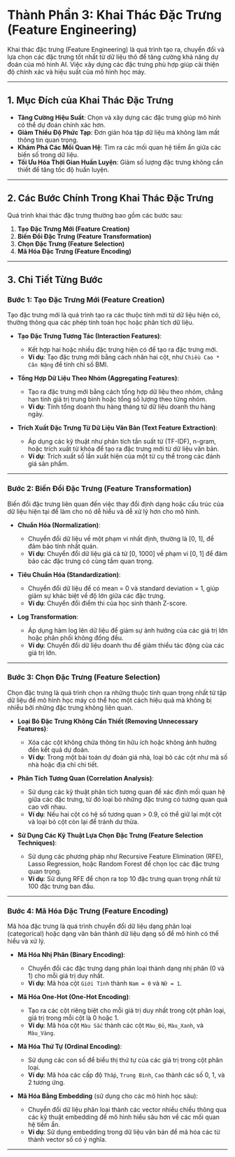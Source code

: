 # Thành Phần 3: Khai Thác Đặc Trưng (Feature Engineering)

Khai thác đặc trưng (Feature Engineering) là quá trình tạo ra, chuyển đổi và lựa chọn các đặc trưng tốt nhất từ dữ liệu thô để tăng cường khả năng dự đoán của mô hình AI. Việc xây dựng các đặc trưng phù hợp giúp cải thiện độ chính xác và hiệu suất của mô hình học máy.

---

## 1. Mục Đích của Khai Thác Đặc Trưng

- **Tăng Cường Hiệu Suất**: Chọn và xây dựng các đặc trưng giúp mô hình có thể dự đoán chính xác hơn.
- **Giảm Thiểu Độ Phức Tạp**: Đơn giản hóa tập dữ liệu mà không làm mất thông tin quan trọng.
- **Khám Phá Các Mối Quan Hệ**: Tìm ra các mối quan hệ tiềm ẩn giữa các biến số trong dữ liệu.
- **Tối Ưu Hóa Thời Gian Huấn Luyện**: Giảm số lượng đặc trưng không cần thiết để tăng tốc độ huấn luyện.

---

## 2. Các Bước Chính Trong Khai Thác Đặc Trưng

Quá trình khai thác đặc trưng thường bao gồm các bước sau:

1. **Tạo Đặc Trưng Mới (Feature Creation)**
2. **Biến Đổi Đặc Trưng (Feature Transformation)**
3. **Chọn Đặc Trưng (Feature Selection)**
4. **Mã Hóa Đặc Trưng (Feature Encoding)**

---

## 3. Chi Tiết Từng Bước

### Bước 1: Tạo Đặc Trưng Mới (Feature Creation)

Tạo đặc trưng mới là quá trình tạo ra các thuộc tính mới từ dữ liệu hiện có, thường thông qua các phép tính toán học hoặc phân tích dữ liệu.

- **Tạo Đặc Trưng Tương Tác (Interaction Features)**:
  - Kết hợp hai hoặc nhiều đặc trưng hiện có để tạo ra đặc trưng mới.
  - **Ví dụ**: Tạo đặc trưng mới bằng cách nhân hai cột, như `Chiều Cao * Cân Nặng` để tính chỉ số BMI.

- **Tổng Hợp Dữ Liệu Theo Nhóm (Aggregating Features)**:
  - Tạo ra đặc trưng mới bằng cách tổng hợp dữ liệu theo nhóm, chẳng hạn tính giá trị trung bình hoặc tổng số lượng theo từng nhóm.
  - **Ví dụ**: Tính tổng doanh thu hàng tháng từ dữ liệu doanh thu hàng ngày.

- **Trích Xuất Đặc Trưng Từ Dữ Liệu Văn Bản (Text Feature Extraction)**:
  - Áp dụng các kỹ thuật như phân tích tần suất từ (TF-IDF), n-gram, hoặc trích xuất từ khóa để tạo ra đặc trưng mới từ dữ liệu văn bản.
  - **Ví dụ**: Trích xuất số lần xuất hiện của một từ cụ thể trong các đánh giá sản phẩm.

---

### Bước 2: Biến Đổi Đặc Trưng (Feature Transformation)

Biến đổi đặc trưng liên quan đến việc thay đổi định dạng hoặc cấu trúc của dữ liệu hiện tại để làm cho nó dễ hiểu và dễ xử lý hơn cho mô hình.

- **Chuẩn Hóa (Normalization)**:
  - Chuyển đổi dữ liệu về một phạm vi nhất định, thường là [0, 1], để đảm bảo tính nhất quán.
  - **Ví dụ**: Chuyển đổi dữ liệu giá cả từ [0, 1000] về phạm vi [0, 1] để đảm bảo các đặc trưng có cùng tầm quan trọng.

- **Tiêu Chuẩn Hóa (Standardization)**:
  - Chuyển đổi dữ liệu để có mean = 0 và standard deviation = 1, giúp giảm sự khác biệt về độ lớn giữa các đặc trưng.
  - **Ví dụ**: Chuyển đổi điểm thi của học sinh thành Z-score.

- **Log Transformation**:
  - Áp dụng hàm log lên dữ liệu để giảm sự ảnh hưởng của các giá trị lớn hoặc phân phối không đồng đều.
  - **Ví dụ**: Chuyển đổi dữ liệu doanh thu để giảm thiểu tác động của các giá trị lớn.

---

### Bước 3: Chọn Đặc Trưng (Feature Selection)

Chọn đặc trưng là quá trình chọn ra những thuộc tính quan trọng nhất từ tập dữ liệu để mô hình học máy có thể học một cách hiệu quả mà không bị nhiễu bởi những đặc trưng không liên quan.

- **Loại Bỏ Đặc Trưng Không Cần Thiết (Removing Unnecessary Features)**:
  - Xóa các cột không chứa thông tin hữu ích hoặc không ảnh hưởng đến kết quả dự đoán.
  - **Ví dụ**: Trong một bài toán dự đoán giá nhà, loại bỏ các cột như mã số nhà hoặc địa chỉ chi tiết.

- **Phân Tích Tương Quan (Correlation Analysis)**:
  - Sử dụng các kỹ thuật phân tích tương quan để xác định mối quan hệ giữa các đặc trưng, từ đó loại bỏ những đặc trưng có tương quan quá cao với nhau.
  - **Ví dụ**: Nếu hai cột có hệ số tương quan > 0.9, có thể giữ lại một cột và loại bỏ cột còn lại để tránh dư thừa.

- **Sử Dụng Các Kỹ Thuật Lựa Chọn Đặc Trưng (Feature Selection Techniques)**:
  - Sử dụng các phương pháp như Recursive Feature Elimination (RFE), Lasso Regression, hoặc Random Forest để chọn lọc các đặc trưng quan trọng.
  - **Ví dụ**: Sử dụng RFE để chọn ra top 10 đặc trưng quan trọng nhất từ 100 đặc trưng ban đầu.

---

### Bước 4: Mã Hóa Đặc Trưng (Feature Encoding)

Mã hóa đặc trưng là quá trình chuyển đổi dữ liệu dạng phân loại (categorical) hoặc dạng văn bản thành dữ liệu dạng số để mô hình có thể hiểu và xử lý.

- **Mã Hóa Nhị Phân (Binary Encoding)**:
  - Chuyển đổi các đặc trưng dạng phân loại thành dạng nhị phân (0 và 1) cho mỗi giá trị duy nhất.
  - **Ví dụ**: Mã hóa cột `Giới Tính` thành `Nam = 0` và `Nữ = 1`.

- **Mã Hóa One-Hot (One-Hot Encoding)**:
  - Tạo ra các cột riêng biệt cho mỗi giá trị duy nhất trong cột phân loại, giá trị trong mỗi cột là 0 hoặc 1.
  - **Ví dụ**: Mã hóa cột `Màu Sắc` thành các cột `Màu_Đỏ`, `Màu_Xanh`, và `Màu_Vàng`.

- **Mã Hóa Thứ Tự (Ordinal Encoding)**:
  - Sử dụng các con số để biểu thị thứ tự của các giá trị trong cột phân loại.
  - **Ví dụ**: Mã hóa các cấp độ `Thấp`, `Trung Bình`, `Cao` thành các số 0, 1, và 2 tương ứng.

- **Mã Hóa Bằng Embedding** (sử dụng cho các mô hình học sâu):
  - Chuyển đổi dữ liệu phân loại thành các vector nhiều chiều thông qua các kỹ thuật embedding để mô hình hiểu sâu hơn về các mối quan hệ tiềm ẩn.
  - **Ví dụ**: Sử dụng embedding trong dữ liệu văn bản để mã hóa các từ thành vector số có ý nghĩa.

---
